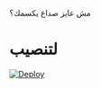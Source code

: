 مش عايز صداع يكسمك؟

# لتنصيب  


[![Deploy](https://www.herokucdn.com/deploy/button.svg)](https://heroku.com/deploy?template=https://github.com/Mrlido99/SelvaMusic)
